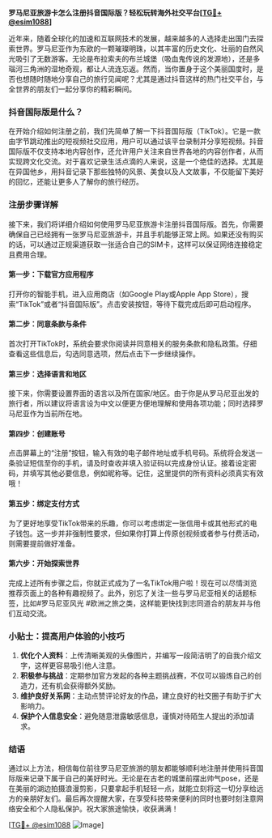 **罗马尼亚旅游卡怎么注册抖音国际版？轻松玩转海外社交平台[[TG💪+ @esim1088](https://t.me/s/esim1088)]**

近年来，随着全球化的加速和互联网技术的发展，越来越多的人选择走出国门去探索世界。罗马尼亚作为东欧的一颗璀璨明珠，以其丰富的历史文化、壮丽的自然风光吸引了无数游客。无论是布拉索夫的布兰城堡（吸血鬼传说的发源地），还是多瑙河三角洲的湿地奇观，都让人流连忘返。然而，当你置身于这个美丽国度时，是否也想随时随地分享自己的旅行见闻呢？尤其是通过抖音这样的热门社交平台，与全世界的朋友们一起分享你的精彩瞬间。

### 抖音国际版是什么？

在开始介绍如何注册之前，我们先简单了解一下抖音国际版（TikTok）。它是一款由字节跳动推出的短视频社交应用，用户可以通过该平台录制并分享短视频。抖音国际版不仅支持本地内容创作，还允许用户关注来自世界各地的内容创作者，从而实现跨文化交流。对于喜欢记录生活点滴的人来说，这是一个绝佳的选择。尤其是在异国他乡，用抖音记录下那些独特的风景、美食以及人文故事，不仅能留下美好的回忆，还能让更多人了解你的旅行经历。

### 注册步骤详解

接下来，我们将详细介绍如何使用罗马尼亚旅游卡注册抖音国际版。首先，你需要确保自己已经拥有一张罗马尼亚旅游卡，并且手机能够正常上网。如果还没有购买的话，可以通过正规渠道获取一张适合自己的SIM卡，这样可以保证网络连接稳定且费用合理。

#### 第一步：下载官方应用程序
打开你的智能手机，进入应用商店（如Google Play或Apple App Store），搜索“TikTok”或者“抖音国际版”。点击安装按钮，等待下载完成后即可启动程序。

#### 第二步：同意条款与条件
首次打开TikTok时，系统会要求你阅读并同意相关的服务条款和隐私政策。仔细查看这些信息后，勾选同意选项，然后点击下一步继续操作。

#### 第三步：选择语言和地区
接下来，你需要设置界面的语言以及所在国家/地区。由于你是从罗马尼亚出发的旅行者，所以建议将语言设为中文以便更方便地理解和使用各项功能；同时选择罗马尼亚作为当前所在地。

#### 第四步：创建账号
点击屏幕上的“注册”按钮，输入有效的电子邮件地址或手机号码。系统将会发送一条验证短信至你的手机，请及时查收并填入验证码以完成身份认证。接着设定密码，并填写其他必要信息，例如昵称等。记住，这里提供的所有资料必须真实有效哦！

#### 第五步：绑定支付方式
为了更好地享受TikTok带来的乐趣，你可以考虑绑定一张信用卡或其他形式的电子钱包。这一步并非强制性要求，但如果你打算上传原创视频或者参与付费活动，则需要提前做好准备。

#### 第六步：开始探索世界
完成上述所有步骤之后，你就正式成为了一名TikTok用户啦！现在可以尽情浏览推荐页面上的各种有趣视频了。此外，别忘了关注一些与罗马尼亚相关的话题标签，比如#罗马尼亚风光 #欧洲之旅之类，这样能更快找到志同道合的朋友并与他们互动交流。

### 小贴士：提高用户体验的小技巧

1. **优化个人资料**：上传清晰美观的头像图片，并编写一段简洁明了的自我介绍文字，这样更容易吸引他人注意。
2. **积极参与挑战**：定期参加官方发起的各种主题挑战赛，不仅可以锻炼自己的创造力，还有机会获得额外奖励。
3. **维护良好关系网**：主动点赞评论好友的作品，建立良好的社交圈子有助于扩大影响力。
4. **保护个人信息安全**：避免随意泄露敏感信息，谨慎对待陌生人提出的添加请求。

### 结语

通过以上方法，相信每位前往罗马尼亚旅游的朋友都能够顺利地注册并使用抖音国际版来记录下属于自己的美好时光。无论是在古老的城堡前摆出帅气pose，还是在美丽的湖边拍摄浪漫剪影，只要拿起手机轻轻一点，就能立刻将这一切分享给远方的亲朋好友们。最后再次提醒大家，在享受科技带来便利的同时也要时刻注意网络安全和个人隐私保护。祝大家旅途愉快，收获满满！

[[TG💪+ @esim1088](https://t.me/s/esim1088) ![Image](https://i.postimg.cc/4NQfJmqS/Snipaste-2025-05-13-00-14-12.png)]